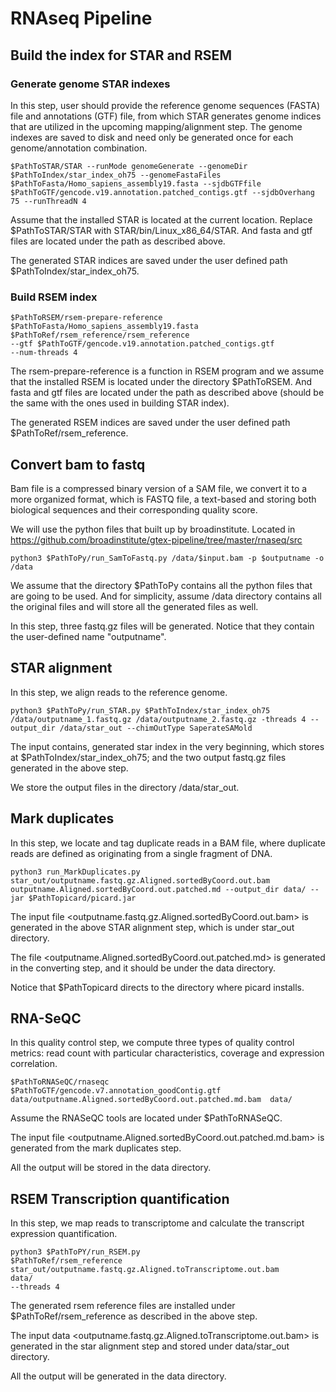 # RNAseq Pipeline
## Build the index for STAR and RSEM
 
### Generate genome STAR indexes

In this step, user should provide the reference genome sequences (FASTA) file and annotations (GTF) file, from which STAR generates genome indices that are utilized in the upcoming mapping/alignment step. The genome indexes are saved to disk and need only be generated once for each genome/annotation combination. 


```{r,eval=FALSE}
$PathToSTAR/STAR --runMode genomeGenerate --genomeDir $PathToIndex/star_index_oh75 --genomeFastaFiles $PathToFasta/Homo_sapiens_assembly19.fasta --sjdbGTFfile $PathToGTF/gencode.v19.annotation.patched_contigs.gtf --sjdbOverhang 75 --runThreadN 4
```

Assume that the installed STAR is located at the current location. Replace $PathToSTAR/STAR with STAR/bin/Linux_x86_64/STAR. And fasta and gtf files are located under the path as described above.

The generated STAR indices are saved under the user defined path $PathToIndex/star_index_oh75.


### Build RSEM index

```{r, eval=FALSE}
$PathToRSEM/rsem-prepare-reference $PathToFasta/Homo_sapiens_assembly19.fasta
$PathToRef/rsem_reference/rsem_reference 
--gtf $PathToGTF/gencode.v19.annotation.patched_contigs.gtf 
--num-threads 4
```

The rsem-prepare-reference is a function in RSEM program and we assume that the installed RSEM is located under the directory $PathToRSEM. And fasta and gtf files are located under the path as described above (should be the same with the ones used in building STAR index).

The generated RSEM indices are saved under the user defined path $PathToRef/rsem_reference.

## Convert bam to fastq
Bam file is a compressed binary version of a SAM file, we convert it to a more organized format, which is FASTQ file, a text-based and storing both biological sequences and their corresponding quality score.

We will use the python files that built up by broadinstitute. Located in https://github.com/broadinstitute/gtex-pipeline/tree/master/rnaseq/src

```{r,eval=FALSE}
python3 $PathToPy/run_SamToFastq.py /data/$input.bam -p $outputname -o /data
```

We assume that the directory $PathToPy contains all the python files that are going to be used. And for simplicity, assume /data directory contains all the original files and will store all the generated files as well.

In this step, three fastq.gz files will be generated. Notice that they contain the user-defined name "outputname".

## STAR alignment
In this step, we align reads to the reference genome. 

```{r,eval=FALSE}
python3 $PathToPy/run_STAR.py $PathToIndex/star_index_oh75 /data/outputname_1.fastq.gz /data/outputname_2.fastq.gz -threads 4 --output_dir /data/star_out --chimOutType SaperateSAMold
```

The input contains, generated star index in the very beginning, which stores at $PathToIndex/star_index_oh75; and the two output fastq.gz files generated in the above step. 

We store the output files in the directory /data/star_out. 

## Mark duplicates
In this step, we locate and tag duplicate reads in a BAM file, where duplicate reads are defined as originating from a single fragment of DNA.

```{r,eval=FALSE}
python3 run_MarkDuplicates.py star_out/outputname.fastq.gz.Aligned.sortedByCoord.out.bam outputname.Aligned.sortedByCoord.out.patched.md --output_dir data/ --jar $PathTopicard/picard.jar
```

The input file <outputname.fastq.gz.Aligned.sortedByCoord.out.bam> is generated in the above STAR alignment step, which is under star_out directory.

The file <outputname.Aligned.sortedByCoord.out.patched.md> is generated in the converting step, and it should be under the data directory.

Notice that $PathTopicard directs to the directory where picard installs.

## RNA-SeQC
In this quality control step, we compute three types of quality control metrics: read count with particular characteristics, coverage and expression correlation.

```{r,eval=FALSE}
$PathToRNASeQC/rnaseqc  $PathToGTF/gencode.v7.annotation_goodContig.gtf  data/outputname.Aligned.sortedByCoord.out.patched.md.bam  data/ 
```

Assume the RNASeQC tools are located under $PathToRNASeQC.

The input file <outputname.Aligned.sortedByCoord.out.patched.md.bam> is generated from the mark duplicates step. 

All the output will be stored in the data directory.

## RSEM Transcription quantification
In this step, we map reads to transcriptome and calculate the transcript expression quantification.

```{r,eval=FALSE}
python3 $PathToPY/run_RSEM.py 
$PathToRef/rsem_reference
star_out/outputname.fastq.gz.Aligned.toTranscriptome.out.bam 
data/ 
--threads 4
```

The generated rsem reference files are installed under $PathToRef/rsem_reference as described in the above step.

The input data <outputname.fastq.gz.Aligned.toTranscriptome.out.bam> is generated in the star alignment step and stored under data/star_out directory. 

All the output will be generated in the data directory.





